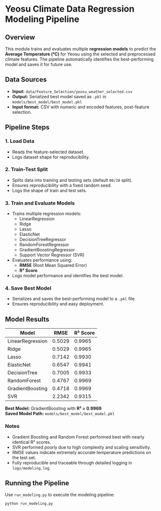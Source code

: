 # Yeosu Climate Data Regression Modeling Pipeline

## Overview
This module trains and evaluates multiple **regression models** to predict the **Average Temperature (°C)** for Yeosu using the selected and preprocessed climate features. The pipeline automatically identifies the best-performing model and saves it for future use.

## Data Sources
- **Input:** `data/Feature_Selection/yeosu_weather_selected.csv`  
- **Output:** Serialized best model saved as `.pkl` in `models/best_model/best_model.pkl`  
- **Input format:** CSV with numeric and encoded features, post-feature selection.

## Pipeline Steps

### 1. Load Data
- Reads the feature-selected dataset.
- Logs dataset shape for reproducibility.

### 2. Train-Test Split
- Splits data into training and testing sets (default `80/20` split).
- Ensures reproducibility with a fixed random seed.
- Logs the shape of train and test sets.

### 3. Train and Evaluate Models
- Trains multiple regression models:
  - LinearRegression
  - Ridge
  - Lasso
  - ElasticNet
  - DecisionTreeRegressor
  - RandomForestRegressor
  - GradientBoostingRegressor
  - Support Vector Regressor (SVR)
- Evaluates performance using:
  - **RMSE** (Root Mean Squared Error)
  - **R² Score**
- Logs model performance and identifies the best model.

### 4. Save Best Model
- Serializes and saves the best-performing model to a `.pkl` file.
- Ensures reproducibility and easy deployment.

## Model Results

| Model                  | RMSE   | R² Score |
|------------------------|--------|----------|
| LinearRegression       | 0.5029 | 0.9965   |
| Ridge                  | 0.5029 | 0.9965   |
| Lasso                  | 0.7142 | 0.9930   |
| ElasticNet             | 0.6547 | 0.9941   |
| DecisionTree           | 0.7005 | 0.9933   |
| RandomForest           | 0.4767 | 0.9969   |
| GradientBoosting       | 0.4718 | 0.9969   |
| SVR                    | 2.2342 | 0.9315   |

**Best Model:** GradientBoosting with **R² = 0.9969**  
**Saved Model Path:** `models/best_model/best_model.pkl`

### Notes
- Gradient Boosting and Random Forest performed best with nearly identical R² scores.
- SVR performed poorly due to high complexity and scaling sensitivity.
- RMSE values indicate extremely accurate temperature predictions on the test set.
- Fully reproducible and traceable through detailed logging in `logs/modeling.log`.

## Running the Pipeline
Use `run_modeling.py` to execute the modeling pipeline:

```bash
python run_modeling.py
